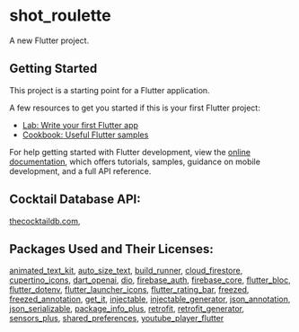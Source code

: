 # shot_roulette

A new Flutter project.

## Getting Started

This project is a starting point for a Flutter application.

A few resources to get you started if this is your first Flutter project:

- [Lab: Write your first Flutter app](https://docs.flutter.dev/get-started/codelab)
- [Cookbook: Useful Flutter samples](https://docs.flutter.dev/cookbook)

For help getting started with Flutter development, view the
[online documentation](https://docs.flutter.dev/), which offers tutorials,
samples, guidance on mobile development, and a full API reference.

## Cocktail Database API:

[thecocktaildb.com](https://www.thecocktaildb.com),


## Packages Used and Their Licenses:

[animated_text_kit](https://pub.dev/packages/animated_text_kit/license),
[auto_size_text](https://pub.dev/packages/auto_size_text/license),
[build_runner](https://pub.dev/packages/build_runner/license),
[cloud_firestore](https://pub.dev/packages/cloud_firestore/license),
[cupertino_icons](https://pub.dev/packages/cupertino_icons/license),
[dart_openai](https://pub.dev/packages/dart_openai/license),
[dio](https://pub.dev/packages/dio/license),
[firebase_auth](https://pub.dev/packages/firebase_auth/license),
[firebase_core](https://pub.dev/packages/firebase_core/license),
[flutter_bloc](https://pub.dev/packages/flutter_bloc/license),
[flutter_dotenv](https://pub.dev/packages/flutter_dotenv/license),
[flutter_launcher_icons](https://pub.dev/packages/flutter_launcher_icons/license),
[flutter_rating_bar](https://pub.dev/packages/flutter_rating_bar/license),
[freezed](https://pub.dev/packages/freezed/license),
[freezed_annotation](https://pub.dev/packages/freezed_annotation/license), 
[get_it](https://pub.dev/packages/get_it/license), 
[injectable](https://pub.dev/packages/injectable/license),
[injectable_generator](https://pub.dev/packages/injectable_generator/license),
[json_annotation](https://pub.dev/packages/json_annotation/license),
[json_serializable](https://pub.dev/packages/json_serializable/license),
[package_info_plus](https://pub.dev/packages/package_info_plus/license),
[retrofit](https://pub.dev/packages/retrofit/license),
[retrofit_generator](https://pub.dev/packages/retrofit_generator/license),
[sensors_plus](https://pub.dev/packages/sensors_plus/license),
[shared_preferences](https://pub.dev/packages/shared_preferences/license),
[youtube_player_flutter](https://pub.dev/packages/youtube_player_flutter/license)
